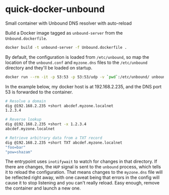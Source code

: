 # quick-docker-unbound
Small container with Unbound DNS resolver with auto-reload

Build a Docker image tagged as `unbound-server` from the `Unbound.dockerfile`.

```sh
docker build -t unbound-server -f Unbound.dockerfile .
```

By default, the configuration is loaded from `/etc/unbound`, so map the location of the `unbound.conf` and `myzone.dns` files to the `/etc/unbound` directory and they'll be loaded on startup.

```sh
docker run --rm -it -p 53:53 -p 53:53/udp -v `pwd`:/etc/unbound/ unbound-server sh
```

In the example below, my docker host is at 192.168.2.235, and the DNS port 53 is forwarded to the container.

```sh
# Resolve a domain
dig @192.168.2.235 +short abcdef.myzone.localnet
1.2.3.4

# Reverse lookup
dig @192.168.2.235 +short -x 1.2.3.4
abcdef.myzone.localnet

# Retrieve arbitrary data from a TXT record
dig @192.168.2.235 +short TXT abcdef.myzone.localnet
"foo=bar"
"pow=shazam"
```

The entrypoint uses `inotifywait` to watch for changes in that directory.  If there are changes, the `HUP` signal is sent to the `unbound` process, which tells it to reload the configuration.  That means changes to the `myzone.dns` file will be reflected right away, with one caveat being that errors in the config will cause it to stop listening and you can't really reload.  Easy enough, remove the container and launch a new one.


